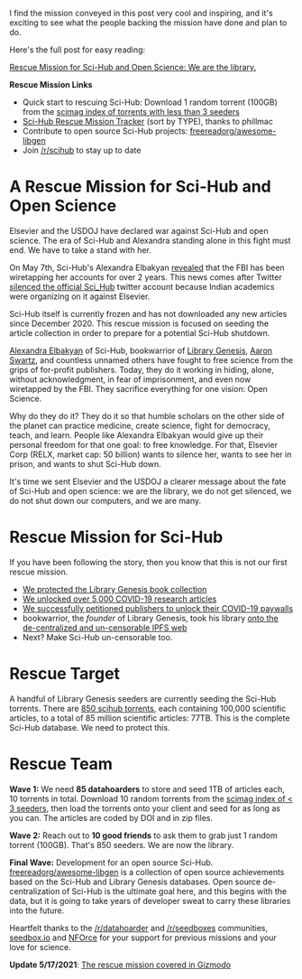I find the mission conveyed in this post very cool and inspiring, and it's exciting to see what the people backing the mission have done and plan to do.

Here's the full post for easy reading:

[Rescue Mission for Sci-Hub and Open Science: We are the library.](https://old.reddit.com/r/DataHoarder/comments/nc27fv/rescue_mission_for_scihub_and_open_science_we_are/)

**Rescue Mission Links**

- Quick start to rescuing Sci-Hub: Download 1 random torrent (100GB) from the [scimag index of torrents with less than 3 seeders](https://phillm.net/torrent-health-frontend/seeds-needed-scimag.php)
- [Sci-Hub Rescue Mission Tracker](https://phillm.net/torrent-health-frontend/stats-scimag-table.php) (sort by TYPE), thanks to phillmac
- Contribute to open source Sci-Hub projects: [freereadorg/awesome-libgen](https://github.com/freereadorg/awesome-libgen)
- Join [/r/scihub](https://old.reddit.com/r/scihub) to stay up to date

# A Rescue Mission for Sci-Hub and Open Science

Elsevier and the USDOJ have declared war against Sci-Hub and open science. The era of Sci-Hub and Alexandra standing alone in this fight must end. We have to take a stand with her.

On May 7th, Sci-Hub's Alexandra Elbakyan [revealed](https://twitter.com/ringo_ring/status/1390782451140767749) that the FBI has been wiretapping her accounts for over 2 years. This news comes after Twitter [silenced the official Sci_Hub](https://www.theverge.com/2021/1/8/22220738/twitter-sci-hub-suspended-indian-court-case) twitter account because Indian academics were organizing on it against Elsevier.

Sci-Hub itself is currently frozen and has not downloaded any new articles since December 2020. This rescue mission is focused on seeding the article collection in order to prepare for a potential Sci-Hub shutdown.

[Alexandra Elbakyan](https://en.wikipedia.org/wiki/Alexandra_Elbakyan) of Sci-Hub, bookwarrior of [Library Genesis](https://libgen.fun/), [Aaron Swartz](https://en.wikipedia.org/wiki/Aaron_Swartz), and countless unnamed others have fought to free science from the grips of for-profit publishers. Today, they do it working in hiding, alone, without acknowledgment, in fear of imprisonment, and even now wiretapped by the FBI. They sacrifice everything for one vision: Open Science.

Why do they do it? They do it so that humble scholars on the other side of the planet can practice medicine, create science, fight for democracy, teach, and learn. People like Alexandra Elbakyan would give up their personal freedom for that one goal: to free knowledge. For that, Elsevier Corp (RELX, market cap: 50 billion) wants to silence her, wants to see her in prison, and wants to shut Sci-Hub down.

It's time we sent Elsevier and the USDOJ a clearer message about the fate of Sci-Hub and open science: we are the library, we do not get silenced, we do not shut down our computers, and we are many.

# Rescue Mission for Sci-Hub

If you have been following the story, then you know that this is not our first rescue mission.

- [We protected the Library Genesis book collection](https://www.vice.com/en/article/pa7jxb/archivists-are-trying-to-make-sure-a-pirate-bay-of-science-never-goes-down)
- [We unlocked over 5,000 COVID-19 research articles](https://www.vice.com/en/article/z3b3v5/archivists-are-bypassing-paywalls-to-share-studies-about-coronaviruses)
- [We successfully petitioned publishers to unlock their COVID-19 paywalls](https://www.reddit.com/r/Coronavirus/comments/feo68j/humanity_wins_our_fight_to_unlock_32544_covid19/)
- bookwarrior, the *founder* of Library Genesis, took his library [onto the de-centralized and un-censorable IPFS web](http://libgen.fun/)
- Next? Make Sci-Hub un-censorable too.

# Rescue Target

A handful of Library Genesis seeders are currently seeding the Sci-Hub torrents. There are [850 scihub torrents](http://libgen.rs/scimag/repository_torrent/), each containing 100,000 scientific articles, to a total of 85 million scientific articles: 77TB. This is the complete Sci-Hub database. We need to protect this.

# Rescue Team

**Wave 1:** We need **85 datahoarders** to store and seed 1TB of articles each, 10 torrents in total. Download 10 random torrents from the [scimag index of < 3 seeders](https://phillm.net/torrent-health-frontend/seeds-needed-scimag.php), then load the torrents onto your client and seed for as long as you can. The articles are coded by DOI and in zip files.

**Wave 2:** Reach out to **10 good friends** to ask them to grab just 1 random torrent (100GB). That's 850 seeders. We are now the library.

**Final Wave:** Development for an open source Sci-Hub. [freereadorg/awesome-libgen](https://github.com/freereadorg/awesome-libgen) is a collection of open source achievements based on the Sci-Hub and Library Genesis databases. Open source de-centralization of Sci-Hub is the ultimate goal here, and this begins with the data, but it is going to take years of developer sweat to carry these libraries into the future.

Heartfelt thanks to the [/r/datahoarder](https://old.reddit.com/r/datahoarder) and [/r/seedboxes](https://old.reddit.com/r/seedboxes) communities, [seedbox.io](https://seedbox.io/) and [NFOrce](https://www.nforce.com/) for your support for previous missions and your love for science.

**Update 5/17/2021**: [The rescue mission covered in Gizmodo](https://gizmodo.com/archivists-want-to-make-sci-hub-un-censorable-1846898276)
